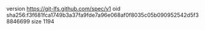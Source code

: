 version https://git-lfs.github.com/spec/v1
oid sha256:f3f681fca1749b3a37fa9fde7a96e068af0f8035c05b090952542d5f38846699
size 1194
